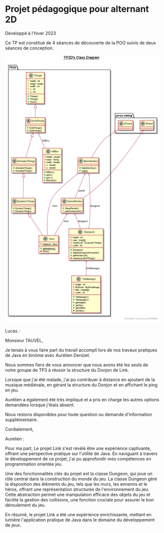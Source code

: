 # Projet pédagogique pour alternant 2D

Développé à l'hiver 2023

Ce TP est constitué de 4 séances de découverte de la POO suivis de deux séances de conception.

![](./src/TP2D/TP2D-__TP2D_s_Class_Diagram____.png)


Lucas :

Monsieur TAUVEL,

Je tenais à vous faire part du travail accompli lors de nos travaux pratiques de Java en binôme avec Aurélien Denizet.

Nous sommes fiers de vous annoncer que nous avons été les seuls de notre groupe de TP3 à réussir la structure du Donjon de Link.

Lorsque que j'ai été malade, j'ai pu contribuer à distance en ajoutant de la musique médiévale, en gérant la structure du Donjon et en affichant le ping en jeu.

Aurélien a également été très impliqué et a pris en charge les autres options demandées lorsque j'étais absent.

Nous restons disponibles pour toute question ou demande d'information supplémentaire.

Cordialement,


Aurelien : 

Pour ma part, Le projet Link s'est révélé être une expérience captivante, offrant une perspective pratique sur l'utilité de Java. En naviguant à travers le développement de ce projet, j'ai pu approfondir mes compétences en programmation orientée jeu.

Une des fonctionnalités clés du projet est la classe Dungeon, qui joue un rôle central dans la construction du monde du jeu. La classe Dungeon gère la disposition des éléments du jeu, tels que les murs, les ennemis et le héros, offrant une représentation structurée de l'environnement du jeu. Cette abstraction permet une manipulation efficace des objets du jeu et facilite la gestion des collisions, une fonction cruciale pour assurer le bon déroulement du jeu.

En résumé, le projet Link a été une expérience enrichissante, mettant en lumière l'application pratique de Java dans le domaine du développement de jeux.

